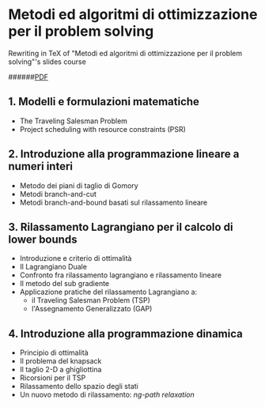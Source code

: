 # Metodi ed algoritmi di ottimizzazione per il problem solving

Rewriting in TeX of "Metodi ed algoritmi di ottimizzazione per il problem solving"'s slides course

######[PDF](Metodi.pdf)

## 1. Modelli e formulazioni matematiche
   * The Traveling Salesman Problem
   * Project scheduling with resource constraints (PSR)

## 2. Introduzione alla programmazione lineare a numeri interi
  * Metodo dei piani di taglio di Gomory
  * Metodi branch-and-cut
  * Metodi branch-and-bound basati sul rilassamento lineare

## 3. Rilassamento Lagrangiano per il calcolo di lower bounds
  * Introduzione e criterio di ottimalità
  * Il Lagrangiano Duale
  * Confronto fra rilassamento lagrangiano e rilassamento lineare
  * Il metodo del sub gradiente
  * Applicazione pratiche del rilassamento Lagrangiano a:
    - il Traveling Salesman Problem (TSP)
    - l'Assegnamento Generalizzato (GAP)

## 4. Introduzione alla programmazione dinamica
  * Principio di ottimalità
  * Il problema del knapsack
  * Il taglio 2-D a ghigliottina
  * Ricorsioni per il TSP
  * Rilassamento dello spazio degli stati
  * Un nuovo metodo di rilassamento: <i>ng-path relaxation<i/>
